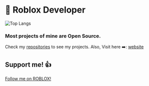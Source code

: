# 📝 Roblox Developer
![Top Langs](https://github-readme-stats.vercel.app/api/top-langs/?username=ivadsiuls&layout=compact&theme=ambient_gradient)

### Most projects of mine are Open Source.

Check my [repositories](https://github.com/ivadsiuls?tab=repositories) to see my projects.
Also, Visit here ➡️: [website](https://ivadsiuls.github.io)

## Support me! 👍

[Follow me on ROBLOX!](https://www.roblox.com/users/5048508312/profile)
